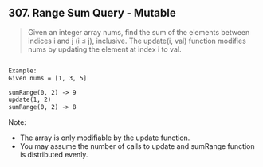 ## 307. Range Sum Query - Mutable

> Given an integer array nums, find the sum of the elements between indices i and j (i ≤ j), inclusive.
> The update(i, val) function modifies nums by updating the element at index i to val.

```html

Example:
Given nums = [1, 3, 5]

sumRange(0, 2) -> 9
update(1, 2)
sumRange(0, 2) -> 8

```

Note:

- The array is only modifiable by the update function.
- You may assume the number of calls to update and sumRange function is distributed evenly.

